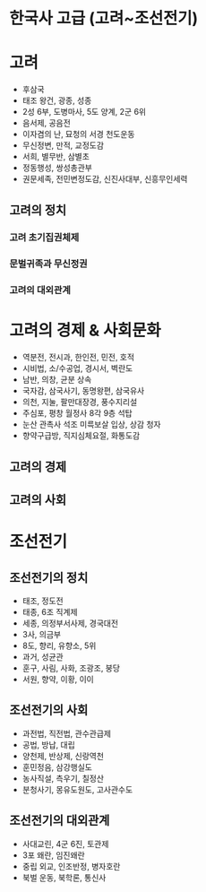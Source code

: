 # 한국사 고급 (고려~조선전기)

# 고려
* 후삼국
* 태조 왕건, 광종, 성종
* 2성 6부, 도병마사, 5도 양계, 2군 6위
* 음서제, 공음전
* 이자겸의 난, 묘청의 서경 천도운동
* 무신정변, 만적, 교정도감
* 서희, 별무반, 삼별초
* 정동행성, 쌍성총관부
* 권문세족, 전민변정도감, 신진사대부, 신흥무인세력

## 고려의 정치

### 고려 초기집권체제

### 문벌귀족과 무신정권

### 고려의 대외관계

# 고려의 경제 & 사회문화
* 역분전, 전시과, 한인전, 민전, 호적
* 시비법, 소/수공업, 경시서, 벽란도
* 남반, 의창, 균분 상속
* 국자감, 삼국사기, 동명왕편, 삼국유사
* 의천, 지눌, 팔만대장경, 풍수지리설
* 주심포, 평창 월정사 8각 9층 석탑
* 눈산 관촉사 석조 미륵보살 입상, 상감 청자
* 향약구급방, 직지심체요절, 화통도감

## 고려의 경제

## 고려의 사회

# 조선전기

## 조선전기의 정치
* 태조, 정도전 
* 태종, 6조 직계제
* 세종, 의정부서사제, 경국대전
* 3사, 의금부
* 8도, 향리, 유향소, 5위
* 과거, 성균관
* 훈구, 사림, 사화, 조광조, 붕당
* 서원, 향약, 이황, 이이

## 조선전기의 사회
* 과전법, 직전법, 관수관급제
* 공법, 방납, 대립
* 양천제, 반상제, 신랑역천
* 훈민정음, 삼강행실도
* 농사직설, 측우기, 칠정산
* 분청사기, 몽유도원도, 고사관수도

## 조선전기의 대외관계
* 사대교린, 4군 6진, 토관제
* 3포 왜란, 임진왜란
* 중립 외교, 인조반정, 병자호란
* 북벌 운동, 북학론, 통신사
